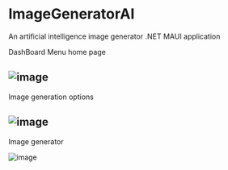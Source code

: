 # ImageGeneratorAI
An artificial intelligence image generator .NET MAUI application

DashBoard Menu home page

![image](https://github.com/Mollivex/ImageGeneratorAI/assets/108339772/261c3fe4-3dd6-4082-ab72-dda3eaa0b8a1)
-------------------------------------------------------------------------------------------------------------
Image generation options

![image](https://github.com/Mollivex/ImageGeneratorAI/assets/108339772/9deb9aca-3821-4b72-8baa-4b5c9ff4332f)
-------------------------------------------------------------------------------------------------------------
Image generator

![image](https://github.com/Mollivex/ImageGeneratorAI/assets/108339772/2c6e1bc9-0244-49d7-9b48-26788f32e02c)
